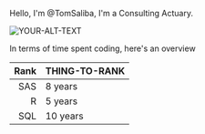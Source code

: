 Hello, I'm @TomSaliba, I'm a Consulting Actuary.

<picture>
 <source media="(prefers-color-scheme: dark)" srcset=https://cdn.website-editor.net/a79103d4e5e4472bb0c6a5bbaec62ce9/dms3rep/multi/Color+logo+with+background.svg>
 <source media="(prefers-color-scheme: light)" srcset=https://cdn.website-editor.net/a79103d4e5e4472bb0c6a5bbaec62ce9/dms3rep/multi/Color+logo+with+background.svg>
 <img alt="YOUR-ALT-TEXT" src="YOUR-DEFAULT-IMAGE">
</picture>

In terms of time spent coding, here's an overview

| Rank | THING-TO-RANK |
|-----:|---------------|
|SAS   |  8 years      |
|     R|  5 years      |
|   SQL|  10 years     |
